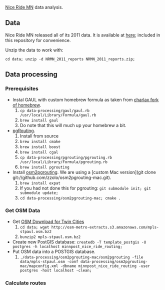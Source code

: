 [Nice Ride MN](https://www.niceridemn.org/) data analysis.

## Data

Nice Ride MN released all of its 2011 data.  It is available at
[here](http://velotraffic.com/2012/01/nice-ride-mn-data-set-made-public/); 
included in this repository for convenience.

Unzip the data to work with:

```
cd data; unzip -d NRMN_2011_reports NRMN_2011_reports.zip;
```

## Data processing

### Prerequisites

* Instal GAUL with custom homebrew formula as taken from [charlax fork of homebrew](https://github.com/charlax/homebrew/blob/gaul/Library/Formula/gaul.rb).
    1. ```cp data-processing/gaul/gaul.rb /usr/local/Library/Formula/gaul.rb```
    1. ```brew install gaul```
    1. Do note that this will much up your homebrew a bit.
* [pgRouting](http://www.pgrouting.org/).
    1. Install from source
    1. ```brew install cmake```
    1. ```brew install boost```
    1. ```brew install cgal```
    1. ```cp data-processing/pgrouting/pgrouting.rb /usr/local/Library/Formula/pgrouting.rb```
    1. ```brew install pgrouting```
* Install [osm2pgrouting](http://www.pgrouting.org/docs/tools/osm2pgrouting.html).  We are using a [custom Mac version](git clone git://github.com/zzolo/osm2pgrouting-mac.git).
    1. ```brew install expat```
    1. If you had not done this for pgrouting: ```git submodule init; git submodule update;```
    1. ```cd data-processing/osm2pgrouting-mac; cmake .```

### Get OSM Data

* Get [OSM Download for Twin Cities](http://metro.teczno.com/#mpls-stpaul)
    1. ```cd data; wget http://osm-metro-extracts.s3.amazonaws.com/mpls-stpaul.osm.bz2```
    1. ```bunzip2 mpls-stpaul.osm.bz2```
* Create new PostGIS database: ```createdb -T template_postgis -U postgres -h localhost minnpost_nice_ride_routing;```
* Put OSM data into a POSTGIS database.
    1. ```./data-processing/osm2pgrouting-mac/osm2pgrouting -file data/mpls-stpaul.osm -conf data-processing/osm2pgrouting-mac/mapconfig.xml -dbname minnpost_nice_ride_routing -user postgres -host localhost -clean;```
    
### Calculate routes


